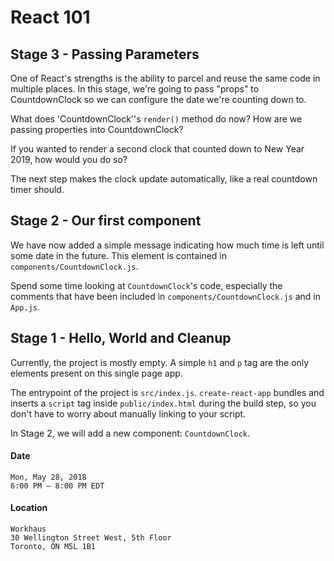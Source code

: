 # React 101

## Stage 3 - Passing Parameters

One of React's strengths is the ability to parcel and reuse the same code in multiple places. In this stage, we're going to pass "props" to CountdownClock so we can configure the date we're counting down to.

What does 'CountdownClock''s `render()` method do now? How are we passing properties into CountdownClock?

If you wanted to render a second clock that counted down to New Year 2019, how would you do so?

The next step makes the clock update automatically, like a real countdown timer should.

## Stage 2 - Our first component

We have now added a simple message indicating how much time is left until some date in the future. This element is contained in `components/CountdownClock.js`.

Spend some time looking at `CountdownClock`'s code, especially the comments that have been included in `components/CountdownClock.js` and in `App.js`.

## Stage 1 - Hello, World and Cleanup

Currently, the project is mostly empty. A simple `h1` and `p` tag are the only elements present on this single page app.

The entrypoint of the project is `src/index.js`. `create-react-app` bundles and inserts a `script` tag inside `public/index.html` during the build step, so you don't have to worry about manually linking to your script.

In Stage 2, we will add a new component: `CountdownClock`.


#### Date

```
Mon, May 28, 2018
6:00 PM – 8:00 PM EDT
```

#### Location

```
Workhaus
30 Wellington Street West, 5th Floor
Toronto, ON M5L 1B1
```
